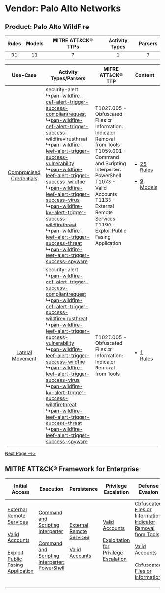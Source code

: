 Vendor: Palo Alto Networks
==========================
Product: Palo Alto WildFire
---------------------------
| Rules | Models | MITRE ATT&CK® TTPs | Activity Types | Parsers |
|:-----:|:------:|:------------------:|:--------------:|:-------:|
|  31   |   11   |         7          |       1        |    7    |

|    Use-Case    | Activity Types/Parsers    | MITRE ATT&CK® TTP    | Content    |
|:----:| ---- | ---- | ---- |
| [Compromised Credentials](../../../UseCases/uc_compromised_credentials.md) |  security-alert<br> ↳[pan-wildfire-cef-alert-trigger-success-compliantrequest](Ps/pC_panwildfirecefalerttriggersuccesscompliantrequest.md)<br> ↳[pan-wildfire-cef-alert-trigger-success-wildfirevirusthreat](Ps/pC_panwildfirecefalerttriggersuccesswildfirevirusthreat.md)<br> ↳[pan-wildfire-leef-alert-trigger-success-vulnerability](Ps/pC_panwildfireleefalerttriggersuccessvulnerability.md)<br> ↳[pan-wildfire-leef-alert-trigger-success-wildfire](Ps/pC_panwildfireleefalerttriggersuccesswildfire.md)<br> ↳[pan-wildfire-leef-alert-trigger-success-virus](Ps/pC_panwildfireleefalerttriggersuccessvirus.md)<br> ↳[pan-wildfire-kv-alert-trigger-success-wildfirethreat](Ps/pC_panwildfirekvalerttriggersuccesswildfirethreat.md)<br> ↳[pan-wildfire-leef-alert-trigger-success-threat](Ps/pC_panwildfireleefalerttriggersuccessthreat.md)<br> ↳[pan-wildfire-leef-alert-trigger-success-spyware](Ps/pC_panwildfireleefalerttriggersuccessspyware.md)<br> | T1027.005 - Obfuscated Files or Information: Indicator Removal from Tools<br>T1059.001 - Command and Scripting Interperter: PowerShell<br>T1078 - Valid Accounts<br>T1133 - External Remote Services<br>T1190 - Exploit Public Fasing Application<br> | [<ul><li>25 Rules</li></ul><ul><li>9 Models</li></ul>](RM/r_m_palo_alto_networks_palo_alto_wildfire_Compromised_Credentials.md) |
|        [Lateral Movement](../../../UseCases/uc_lateral_movement.md)        |  security-alert<br> ↳[pan-wildfire-cef-alert-trigger-success-compliantrequest](Ps/pC_panwildfirecefalerttriggersuccesscompliantrequest.md)<br> ↳[pan-wildfire-cef-alert-trigger-success-wildfirevirusthreat](Ps/pC_panwildfirecefalerttriggersuccesswildfirevirusthreat.md)<br> ↳[pan-wildfire-leef-alert-trigger-success-vulnerability](Ps/pC_panwildfireleefalerttriggersuccessvulnerability.md)<br> ↳[pan-wildfire-leef-alert-trigger-success-wildfire](Ps/pC_panwildfireleefalerttriggersuccesswildfire.md)<br> ↳[pan-wildfire-leef-alert-trigger-success-virus](Ps/pC_panwildfireleefalerttriggersuccessvirus.md)<br> ↳[pan-wildfire-kv-alert-trigger-success-wildfirethreat](Ps/pC_panwildfirekvalerttriggersuccesswildfirethreat.md)<br> ↳[pan-wildfire-leef-alert-trigger-success-threat](Ps/pC_panwildfireleefalerttriggersuccessthreat.md)<br> ↳[pan-wildfire-leef-alert-trigger-success-spyware](Ps/pC_panwildfireleefalerttriggersuccessspyware.md)<br> | T1027.005 - Obfuscated Files or Information: Indicator Removal from Tools<br>    | [<ul><li>1 Rules</li></ul>](RM/r_m_palo_alto_networks_palo_alto_wildfire_Lateral_Movement.md)    |
[Next Page -->>](2_ds_palo_alto_networks_palo_alto_wildfire.md)

MITRE ATT&CK® Framework for Enterprise
--------------------------------------
| Initial Access                                                                                                                                                                                                                         | Execution                                                                                                                                                                                    | Persistence                                                                                                                                      | Privilege Escalation                                                                                                                                          | Defense Evasion                                                                                                                                                                                                                                                               | Credential Access | Discovery | Lateral Movement | Collection | Command and Control | Exfiltration | Impact |
| -------------------------------------------------------------------------------------------------------------------------------------------------------------------------------------------------------------------------------------- | -------------------------------------------------------------------------------------------------------------------------------------------------------------------------------------------- | ------------------------------------------------------------------------------------------------------------------------------------------------ | ------------------------------------------------------------------------------------------------------------------------------------------------------------- | ----------------------------------------------------------------------------------------------------------------------------------------------------------------------------------------------------------------------------------------------------------------------------- | ----------------- | --------- | ---------------- | ---------- | ------------------- | ------------ | ------ |
| [External Remote Services](https://attack.mitre.org/techniques/T1133)<br><br>[Valid Accounts](https://attack.mitre.org/techniques/T1078)<br><br>[Exploit Public Fasing Application](https://attack.mitre.org/techniques/T1190)<br><br> | [Command and Scripting Interperter](https://attack.mitre.org/techniques/T1059)<br><br>[Command and Scripting Interperter: PowerShell](https://attack.mitre.org/techniques/T1059/001)<br><br> | [External Remote Services](https://attack.mitre.org/techniques/T1133)<br><br>[Valid Accounts](https://attack.mitre.org/techniques/T1078)<br><br> | [Valid Accounts](https://attack.mitre.org/techniques/T1078)<br><br>[Exploitation for Privilege Escalation](https://attack.mitre.org/techniques/T1068)<br><br> | [Obfuscated Files or Information: Indicator Removal from Tools](https://attack.mitre.org/techniques/T1027/005)<br><br>[Valid Accounts](https://attack.mitre.org/techniques/T1078)<br><br>[Obfuscated Files or Information](https://attack.mitre.org/techniques/T1027)<br><br> |                   |           |                  |            |                     |              |        |
